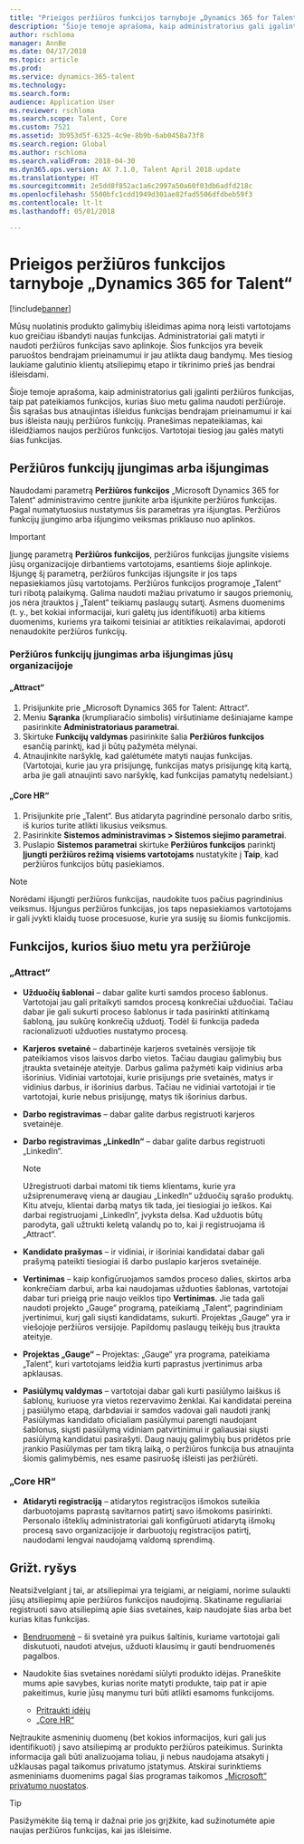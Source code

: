 ```yaml
---
title: "Prieigos peržiūros funkcijos tarnyboje „Dynamics 365 for Talent“"
description: "Šioje temoje aprašoma, kaip administratorius gali įgalinti peržiūros funkcijas, taip pat pateikiamos funkcijos, kurios šiuo metu įgalintos peržiūroje."
author: rschloma
manager: AnnBe
ms.date: 04/17/2018
ms.topic: article
ms.prod: 
ms.service: dynamics-365-talent
ms.technology: 
ms.search.form: 
audience: Application User
ms.reviewer: rschloma
ms.search.scope: Talent, Core
ms.custom: 7521
ms.assetid: 3b953d5f-6325-4c9e-8b9b-6ab0458a73f8
ms.search.region: Global
ms.author: rschloma
ms.search.validFrom: 2018-04-30
ms.dyn365.ops.version: AX 7.1.0, Talent April 2018 update
ms.translationtype: HT
ms.sourcegitcommit: 2e5dd8f852ac1a6c2997a50a60f03db6adfd218c
ms.openlocfilehash: 5500bfc1cdd1949d301ae82fad5506dfdbeb59f3
ms.contentlocale: lt-lt
ms.lasthandoff: 05/01/2018

---
```


# <a name="access-preview-features-in-dynamics-365-for-talent"></a>Prieigos peržiūros funkcijos tarnyboje „Dynamics 365 for Talent“ 

[!include[banner](../includes/banner.md)]

Mūsų nuolatinis produkto galimybių išleidimas apima norą leisti vartotojams kuo greičiau išbandyti naujas funkcijas. Administratoriai gali matyti ir naudoti peržiūros funkcijas savo aplinkoje. Šios funkcijos yra beveik paruoštos bendrajam prieinamumui ir jau atlikta daug bandymų. Mes tiesiog laukiame galutinio klientų atsiliepimų etapo ir tikrinimo prieš jas bendrai išleisdami.

Šioje temoje aprašoma, kaip administratorius gali įgalinti peržiūros funkcijas, taip pat pateikiamos funkcijos, kurias šiuo metu galima naudoti peržiūroje. Šis sąrašas bus atnaujintas išleidus funkcijas bendrajam prieinamumui ir kai bus išleista naujų peržiūros funkcijų. Pranešimas nepateikiamas, kai išleidžiamos naujos peržiūros funkcijos. Vartotojai tiesiog jau galės matyti šias funkcijas.

## <a name="enable-or-disable-preview-features"></a>Peržiūros funkcijų įjungimas arba išjungimas

Naudodami parametrą **Peržiūros funkcijos** „Microsoft Dynamics 365 for Talent“ administravimo centre įjunkite arba išjunkite peržiūros funkcijas. Pagal numatytuosius nustatymus šis parametras yra išjungtas. Peržiūros funkcijų įjungimo arba išjungimo veiksmas priklauso nuo aplinkos.

> [!IMPORTANT]
> Įjungę parametrą **Peržiūros funkcijos**, peržiūros funkcijas įjungsite visiems jūsų organizacijoje dirbantiems vartotojams, esantiems šioje aplinkoje. Išjungę šį parametrą, peržiūros funkcijas išjungsite ir jos taps nepasiekiamos jūsų vartotojams. Peržiūros funkcijos programoje „Talent“ turi ribotą palaikymą. Galima naudoti mažiau privatumo ir saugos priemonių, jos nėra įtrauktos į „Talent“ teikiamų paslaugų sutartį. Asmens duomenims (t. y., bet kokiai informacijai, kuri galėtų jus identifikuoti) arba kitiems duomenims, kuriems yra taikomi teisiniai ar atitikties reikalavimai, apdoroti nenaudokite peržiūros funkcijų.

### <a name="enable-or-disable-preview-features-for-your-organization"></a>Peržiūros funkcijų įjungimas arba išjungimas jūsų organizacijoje

#### <a name="attract"></a>„Attract“

1. Prisijunkite prie „Microsoft Dynamics 365 for Talent: Attract“.
2. Meniu **Sąranka** (krumpliaračio simbolis) viršutiniame dešiniajame kampe pasirinkite **Administratoriaus parametrai**.
3. Skirtuke **Funkcijų valdymas** pasirinkite šalia **Peržiūros funkcijos** esančią parinktį, kad ji būtų pažymėta mėlynai.
4. Atnaujinkite naršyklę, kad galėtumėte matyti naujas funkcijas. (Vartotojai, kurie jau yra prisijungę, funkcijas matys prisijungę kitą kartą, arba jie gali atnaujinti savo naršyklę, kad funkcijas pamatytų nedelsiant.)

#### <a name="core-hr"></a>„Core HR“

1. Prisijunkite prie „Talent“. Bus atidaryta pagrindinė personalo darbo sritis, iš kurios turite atlikti likusius veiksmus. 
2. Pasirinkite **Sistemos administravimas \> Sistemos siejimo parametrai**.
3. Puslapio **Sistemos parametrai** skirtuke **Peržiūros funkcijos** parinktį **Įjungti peržiūros režimą visiems vartotojams** nustatykite į **Taip**, kad peržiūros funkcijos būtų pasiekiamos.

> [!NOTE]
> Norėdami išjungti peržiūros funkcijas, naudokite tuos pačius pagrindinius veiksmus. Išjungus peržiūros funkcijas, jos taps nepasiekiamos vartotojams ir gali įvykti klaidų tuose procesuose, kurie yra susiję su šiomis funkcijomis.

## <a name="features-that-are-currently-in-preview"></a>Funkcijos, kurios šiuo metu yra peržiūroje

### <a name="attract"></a>„Attract“

- **Užduočių šablonai** – dabar galite kurti samdos proceso šablonus. Vartotojai jau gali pritaikyti samdos procesą konkrečiai užduočiai. Tačiau dabar jie gali sukurti proceso šablonus ir tada pasirinkti atitinkamą šabloną, jau sukūrę konkrečią užduotį. Todėl ši funkcija padeda racionalizuoti užduoties nustatymo procesą.
- **Karjeros svetainė** – dabartinėje karjeros svetainės versijoje tik pateikiamos visos laisvos darbo vietos. Tačiau daugiau galimybių bus įtraukta svetainėje ateityje. Darbus galima pažymėti kaip vidinius arba išorinius. Vidiniai vartotojai, kurie prisijungs prie svetainės, matys ir vidinius darbus, ir išorinius darbus. Tačiau ne vidiniai vartotojai ir tie vartotojai, kurie nebus prisijungę, matys tik išorinius darbus.
- **Darbo registravimas** – dabar galite darbus registruoti karjeros svetainėje.
- **Darbo registravimas „LinkedIn“** – dabar galite darbus registruoti „LinkedIn“.

    > [!NOTE]
    > Užregistruoti darbai matomi tik tiems klientams, kurie yra užsiprenumeravę vieną ar daugiau „LinkedIn“ užduočių sąrašo produktų. Kitu atveju, klientai darbą matys tik tada, jei tiesiogiai jo ieškos. Kai darbai registruojami „LinkedIn“, įvyksta delsa. Kad užduotis būtų parodyta, gali užtrukti keletą valandų po to, kai ji registruojama iš „Attract“.

- **Kandidato prašymas** – ir vidiniai, ir išoriniai kandidatai dabar gali prašymą pateikti tiesiogiai iš darbo puslapio karjeros svetainėje.
- **Vertinimas** – kaip konfigūruojamos samdos proceso dalies, skirtos arba konkrečiam darbui, arba kai naudojamas užduoties šablonas, vartotojai dabar turi prieigą prie naujo veiklos tipo **Vertinimas**. Jie tada gali naudoti projekto „Gauge“ programą, pateikiamą „Talent“, pagrindiniam įvertinimui, kurį gali siųsti kandidatams, sukurti. Projektas „Gauge“ yra ir viešojoje peržiūros versijoje. Papildomų paslaugų teikėjų bus įtraukta ateityje.
- **Projektas „Gauge“** – Projektas: „Gauge“ yra programa, pateikiama „Talent“, kuri vartotojams leidžia kurti paprastus įvertinimus arba apklausas.
- **Pasiūlymų valdymas** – vartotojai dabar gali kurti pasiūlymo laiškus iš šablonų, kuriuose yra vietos rezervavimo ženklai. Kai kandidatai pereina į pasiūlymo etapą, darbdaviai ir samdos vadovai gali naudoti įrankį Pasiūlymas kandidato oficialiam pasiūlymui parengti naudojant šablonus, siųsti pasiūlymą vidiniam patvirtinimui ir galiausiai siųsti pasiūlymą kandidatui pasirašyti. Daug naujų galimybių bus pridėtos prie įrankio Pasiūlymas per tam tikrą laiką, o peržiūros funkcija bus atnaujinta šiomis galimybėmis, nes esame pasiruošę išleisti jas peržiūrėti.

### <a name="core-hr"></a>„Core HR“

- **Atidaryti registraciją** – atidarytos registracijos išmokos suteikia darbuotojams paprastą savitarnos patirtį savo išmokoms pasirinkti. Personalo išteklių administratoriai gali konfigūruoti atidarytą išmokų procesą savo organizacijoje ir darbuotojų registracijos patirtį, naudodami lengvai naudojamą valdomą sprendimą.

## <a name="feedback"></a>Grižt. ryšys

Neatsižvelgiant į tai, ar atsiliepimai yra teigiami, ar neigiami, norime sulaukti jūsų atsiliepimų apie peržiūros funkcijos naudojimą. Skatiname reguliariai registruoti savo atsiliepimą apie šias svetaines, kaip naudojate šias arba bet kurias kitas funkcijas.

- [Bendruomenė](https://community.dynamics.com/enterprise/f/759?pi53869=0&category=Talent) – ši svetainė yra puikus šaltinis, kuriame vartotojai gali diskutuoti, naudoti atvejus, užduoti klausimų ir gauti bendruomenės pagalbos.
- Naudokite šias svetaines norėdami siūlyti produkto idėjas. Praneškite mums apie savybes, kurias norite matyti produkte, taip pat ir apie pakeitimus, kurie jūsų manymu turi būti atlikti esamoms funkcijoms.

    - [Pritraukti idėjų](https://powerusers.microsoft.com/t5/Ideas-for-Attract/idb-p/Attract)
    - [„Core HR“](https://powerusers.microsoft.com/t5/Ideas-for-Human-Resources/idb-p/HumanResources)

Neįtraukite asmeninių duomenų (bet kokios informacijos, kuri gali jus identifikuoti) į savo atsiliepimą ar produkto peržiūros pateikimus. Surinkta informacija gali būti analizuojama toliau, ji nebus naudojama atsakyti į užklausas pagal taikomus privatumo įstatymus. Atskirai surinktiems asmeniniams duomenims pagal šias programas taikomos [„Microsoft“ privatumo nuostatos](https://privacy.microsoft.com/en-us/privacystatement).

> [!TIP]
> Pasižymėkite šią temą ir dažnai prie jos grįžkite, kad sužinotumėte apie naujas peržiūros funkcijas, kai jas išleisime.

